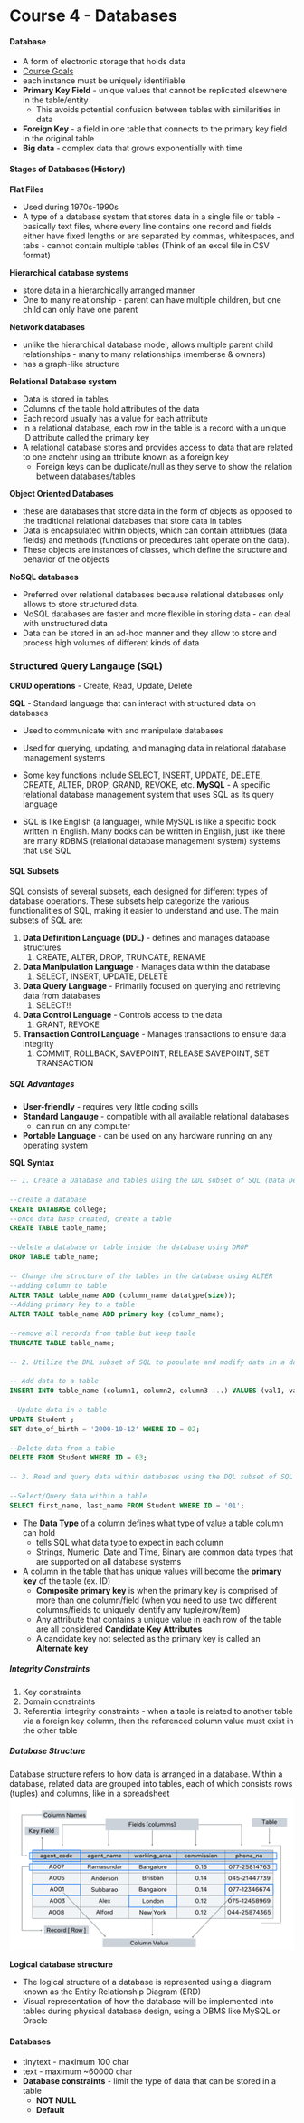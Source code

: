 # Course 4 - Databases

#### Database
- A form of electronic storage that holds data
- [Course Goals](https://www.coursera.org/learn/intro-to-databases-back-end-development/supplement/TptnH/course-syllabus-introduction-to-databases)
-  each instance must be uniquely identifiable
-  **Primary Key Field** - unique values that cannot be replicated elsewhere in the table/entity
   - This avoids potential confusion between tables with similarities in data
 - **Foreign Key** - a field in one table that connects to the primary key field in the original table
 - **Big data** - complex data that grows exponentially with time

#### Stages of Databases (History)
**Flat Files**
- Used during 1970s-1990s
- A type of a database system that stores data in a single file or table - basically text files, where every line contains one record and fields either have fixed lengths or are separated by commas, whitespaces, and tabs - cannot contain multiple tables
(Think of an excel file in CSV format)

**Hierarchical database systems**
- store data in a hierarchically arranged manner
- One to many relationship - parent can have multiple children, but one child can only have one parent

**Network databases**
- unlike the hierarchical database model, allows multiple parent child relationships - many to many relationships (memberse & owners)
- has a graph-like structure

**Relational Database system**
- Data is stored in tables
- Columns of the table hold attributes of the data
- Each record usually has a value for each attribute
- In a relational database, each row in the table is a record with a unique ID attribute called the primary key
- A relational database stores and provides access to data that are related to one anotehr using an ttribute known as a foreign key
  - Foreign keys can be duplicate/null as they serve to show the relation between databases/tables

**Object Oriented Databases**
- these are databases that store data in the form of objects as opposed to the traditional relational databases that store data in tables
- Data is encapsulated within objects, which can contain attribtues (data fields) and methods (functions or precedures taht operate on the data).
- These objects are instances of classes, which define the structure and behavior of the objects


**NoSQL databases**
- Preferred over relational databases because relational databases only allows to store structured data.
- NoSQL databases are faster and more flexible in storing data - can deal with unstructured data
- Data can be stored in an ad-hoc manner and they allow to store and process high volumes of different kinds of data

### Structured Query Langauge (SQL)

**CRUD operations** - Create, Read, Update, Delete

**SQL** - Standard language that can interact with structured data on databases
- Used to communicate with and manipulate databases
- Used for querying, updating, and managing data in relational database management systems 
- Some key functions include SELECT, INSERT, UPDATE, DELETE, CREATE, ALTER, DROP, GRAND, REVOKE, etc.
**MySQL** - A specific relational database management system that uses SQL as its query language

- SQL is like English (a language), while MySQL is like a specific book written in English. Many books can be written in English, just like there are many RDBMS (relational database management system) systems that use SQL

#### SQL Subsets

SQL consists of several subsets, each designed for different types of database operations. These subsets help categorize the various functionalities of SQL, making it easier to understand and use. The main subsets of SQL are:
1. **Data Definition Language (DDL)** - defines and manages database structures
   1. CREATE, ALTER, DROP, TRUNCATE, RENAME
2. **Data Manipulation Language** - Manages data within the database
   1. SELECT, INSERT, UPDATE, DELETE
3. **Data Query Language** - Primarily focused on querying and retrieving data from databases
   1. SELECT!!
4. **Data Control Language** - Controls access to the data
   1. GRANT, REVOKE
5. **Transaction Control Language** - Manages transactions to ensure data integrity
      1. COMMIT, ROLLBACK, SAVEPOINT, RELEASE SAVEPOINT, SET TRANSACTION

##### SQL Advantages
- **User-friendly** - requires very little coding skills
- **Standard Langauge** - compatible with all available relational databases
  - can run on any computer 
- **Portable Language** - can be used on any hardware running on any operating system

**SQL Syntax**
```SQL
-- 1. Create a Database and tables using the DDL subset of SQL (Data Definition Language)

--create a database
CREATE DATABASE college;
--once data base created, create a table
CREATE TABLE table_name;

--delete a database or table inside the database using DROP
DROP TABLE table_name;

-- Change the structure of the tables in the database using ALTER
--adding column to table
ALTER TABLE table_name ADD (column_name datatype(size));
--Adding primary key to a table
ALTER TABLE table_name ADD primary key (column_name);

--remove all records from table but keep table
TRUNCATE TABLE table_name;

-- 2. Utilize the DML subset of SQL to populate and modify data in a database (Data Manipulation Language)

-- Add data to a table
INSERT INTO table_name (column1, column2, column3 ...) VALUES (val1, val2, val3);

--Update data in a table
UPDATE Student ;
SET date_of_birth = '2000-10-12' WHERE ID = 02;

--Delete data from a table
DELETE FROM Student WHERE ID = 03;

-- 3. Read and query data within databases using the DQL subset of SQL (Data Query Language)

--Select/Query data within a table
SELECT first_name, last_name FROM Student WHERE ID = '01';
```

- The **Data Type** of a column defines what type of value a table column can hold
  - tells SQL what data type to expect in each column
  - Strings, Numeric, Date and Time, Binary are common data types that are supported on all database systems 
- A column in the table that has unique values will become the **primary key** of the table (ex. ID)
  - **Composite primary key** is when the primary key is comprised of more than one column/field (when you need to use two different columns/fields to uniquely identify any tuple/row/item)
  - Any attribute that contains a unique value in each row of the table are all considered **Candidate Key Attributes**
  - A candidate key not selected as the primary key is called an **Alternate key**

##### Integrity Constraints
1. Key constraints
2. Domain constraints
3. Referential integrity constraints - when a table is related to another table via a foreign key column, then the referenced column value must exist in the other table

##### Database Structure
Database structure refers to how data is arranged in a database. Within a database, related data are grouped into tables, each of which consists rows (tuples) and columns, like in a spreadsheet
![Basic structural elements of a database table](image.png)

**Logical database structure**
- The logical structure of a database is represented using a diagram known as the Entity Relationship Diagram (ERD)
- Visual representation of how the database will be implemented into tables during physical database design, using a DBMS like MySQL or Oracle

#### Databases

- tinytext - maximum 100 char
- text - maximum ~60000 char
- **Database constraints** - limit the type of data that can be stored in a table
  - **NOT NULL**
  - **Default**